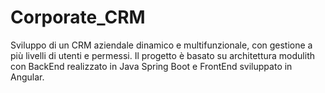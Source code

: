 # Corporate_CRM
Sviluppo di un CRM aziendale dinamico e multifunzionale, con gestione a più livelli di utenti e permessi. Il progetto è basato su architettura modulith con BackEnd realizzato in Java Spring Boot e FrontEnd sviluppato in Angular.

